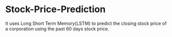 # Stock-Price-Prediction
It uses  Long Short Term Memory(LSTM) to predict the closing stock price of a corporation using the past 60 days stock price.
